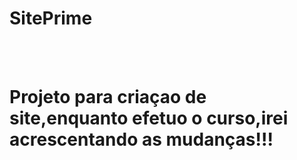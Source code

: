 # SitePrime
<br>
<br>
<h1>Projeto para criaçao de site,enquanto efetuo o curso,irei acrescentando as mudanças!!!</h1>
<br>
<img src=">
